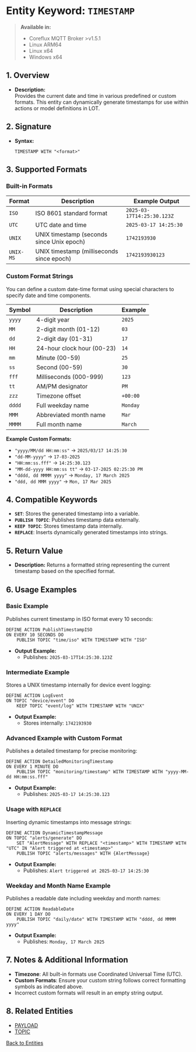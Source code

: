 # Entity Keyword: `TIMESTAMP`

> **Available in:**
> - Coreflux MQTT Broker >v1.5.1  
> - Linux ARM64
> - Linux x64
> - Windows x64

## 1. Overview
- **Description:**  
  Provides the current date and time in various predefined or custom formats. This entity can dynamically generate timestamps for use within actions or model definitions in LOT.

## 2. Signature
- **Syntax:**  
  ```lot
  TIMESTAMP WITH "<format>"
  ```

## 3. Supported Formats

### Built-in Formats

| Format    | Description                                | Example Output                     |
|-----------|--------------------------------------------|------------------------------------|
| `ISO`     | ISO 8601 standard format                   | `2025-03-17T14:25:30.123Z`         |
| `UTC`     | UTC date and time                          | `2025-03-17 14:25:30`              |
| `UNIX`    | UNIX timestamp (seconds since Unix epoch)  | `1742193930`                       |
| `UNIX-MS` | UNIX timestamp (milliseconds since epoch)  | `1742193930123`                    |

### Custom Format Strings
You can define a custom date-time format using special characters to specify date and time components.

| Symbol | Description                  | Example |
|--------|------------------------------|---------|
| `yyyy` | 4-digit year                 | `2025`  |
| `MM`   | 2-digit month (01-12)        | `03`    |
| `dd`   | 2-digit day (01-31)          | `17`    |
| `HH`   | 24-hour clock hour (00-23)   | `14`    |
| `mm`   | Minute (00-59)               | `25`    |
| `ss`   | Second (00-59)               | `30`    |
| `fff`  | Milliseconds (000-999)       | `123`   |
| `tt`   | AM/PM designator             | `PM`    |
| `zzz`  | Timezone offset              | `+00:00`|
| `dddd` | Full weekday name            | `Monday`|
| `MMM`  | Abbreviated month name       | `Mar`   |
| `MMMM` | Full month name              | `March` |

**Example Custom Formats:**
- `"yyyy/MM/dd HH:mm:ss"` → `2025/03/17 14:25:30`
- `"dd-MM-yyyy"` → `17-03-2025`
- `"HH:mm:ss.fff"` → `14:25:30.123`
- `"MM-dd-yyyy HH:mm:ss tt"` → `03-17-2025 02:25:30 PM`
- `"dddd, dd MMMM yyyy"` → `Monday, 17 March 2025`
- `"ddd, dd MMM yyyy"` → `Mon, 17 Mar 2025`

## 4. Compatible Keywords
- **`SET`**: Stores the generated timestamp into a variable.
- **`PUBLISH TOPIC`**: Publishes timestamp data externally.
- **`KEEP TOPIC`**: Stores timestamp data internally.
- **`REPLACE`**: Inserts dynamically generated timestamps into strings.

## 5. Return Value
- **Description:**
  Returns a formatted string representing the current timestamp based on the specified format.

## 6. Usage Examples

### Basic Example
Publishes current timestamp in ISO format every 10 seconds:

```lot
DEFINE ACTION PublishTimestampISO
ON EVERY 10 SECONDS DO
    PUBLISH TOPIC "time/iso" WITH TIMESTAMP WITH "ISO"
```
- **Output Example:**
  - Publishes: `2025-03-17T14:25:30.123Z`

### Intermediate Example
Stores a UNIX timestamp internally for device event logging:

```lot
DEFINE ACTION LogEvent
ON TOPIC "device/event" DO
    KEEP TOPIC "event/log" WITH TIMESTAMP WITH "UNIX"
```
- **Output Example:**
  - Stores internally: `1742193930`

### Advanced Example with Custom Format
Publishes a detailed timestamp for precise monitoring:

```lot
DEFINE ACTION DetailedMonitoringTimestamp
ON EVERY 1 MINUTE DO
    PUBLISH TOPIC "monitoring/timestamp" WITH TIMESTAMP WITH "yyyy-MM-dd HH:mm:ss.fff"
```
- **Output Example:**
  - Publishes: `2025-03-17 14:25:30.123`

### Usage with `REPLACE`
Inserting dynamic timestamps into message strings:

```lot
DEFINE ACTION DynamicTimestampMessage
ON TOPIC "alerts/generate" DO
    SET "AlertMessage" WITH REPLACE "<timestamp>" WITH TIMESTAMP WITH "UTC" IN "Alert triggered at <timestamp>"
    PUBLISH TOPIC "alerts/messages" WITH {AlertMessage}
```
- **Output Example:**
  - Publishes: `Alert triggered at 2025-03-17 14:25:30`

### Weekday and Month Name Example
Publishes a readable date including weekday and month names:

```lot
DEFINE ACTION ReadableDate
ON EVERY 1 DAY DO
    PUBLISH TOPIC "daily/date" WITH TIMESTAMP WITH "dddd, dd MMMM yyyy"
```
- **Output Example:**
  - Publishes: `Monday, 17 March 2025`

## 7. Notes & Additional Information
- **Timezone**: All built-in formats use Coordinated Universal Time (UTC).
- **Custom Formats**: Ensure your custom string follows correct formatting symbols as indicated above.
- Incorrect custom formats will result in an empty string output.

## 8. Related Entities
- [PAYLOAD](../PAYLOAD/PAYLOAD.md)
- [TOPIC](../TOPIC/TOPIC.md)

[Back to Entities](../Entities.md)